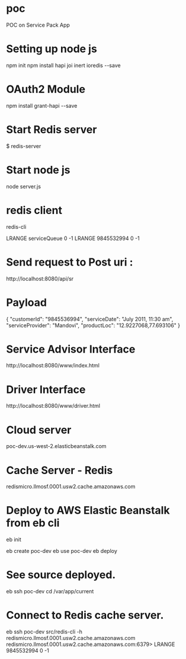 # poc
POC on Service Pack App

# Setting up node js 
npm init
npm install hapi joi inert ioredis --save

# OAuth2 Module
npm install grant-hapi --save

# Start Redis server
$ redis-server

# Start node js
node server.js

# redis client
redis-cli

LRANGE serviceQueue  0 -1
LRANGE 9845532994  0 -1


# Send request to Post uri :
 http://localhost:8080/api/sr


# Payload
{
"customerId": "9845536994",
"serviceDate": "July 2011, 11:30 am", 
"serviceProvider": "Mandovi", 
"productLoc": "12.9227068,77.693106"
}

# Service Advisor Interface
http://localhost:8080/www/index.html

# Driver Interface
http://localhost:8080/www/driver.html

# Cloud server
 poc-dev.us-west-2.elasticbeanstalk.com 

# Cache Server - Redis
redismicro.llmosf.0001.usw2.cache.amazonaws.com

# Deploy to AWS Elastic Beanstalk from eb cli
eb init

eb create poc-dev
eb use poc-dev
eb deploy

# See source deployed.
eb ssh poc-dev
cd /var/app/current

# Connect to Redis cache server.
eb ssh poc-dev
src/redis-cli -h redismicro.llmosf.0001.usw2.cache.amazonaws.com
redismicro.llmosf.0001.usw2.cache.amazonaws.com:6379> LRANGE 9845532994  0 -1


